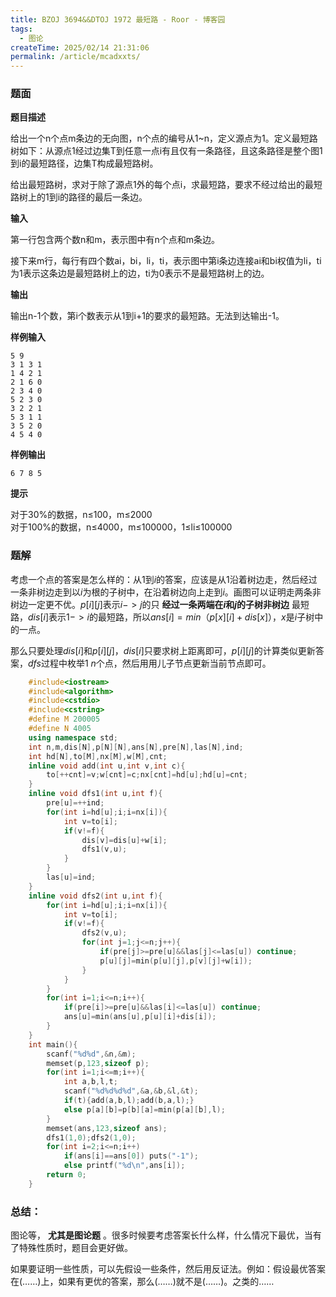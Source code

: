 ```yaml
---
title: BZOJ 3694&&DTOJ 1972 最短路 - Roor - 博客园
tags:
  - 图论
createTime: 2025/02/14 21:31:06
permalink: /article/mcadxxts/
---
```

### 题面
**题目描述**

给出一个n个点m条边的无向图，n个点的编号从1~n，定义源点为1。定义最短路树如下：从源点1经过边集T到任意一点i有且仅有一条路径，且这条路径是整个图1到i的最短路径，边集T构成最短路树。

给出最短路树，求对于除了源点1外的每个点i，求最短路，要求不经过给出的最短路树上的1到i的路径的最后一条边。

**输入**

第一行包含两个数n和m，表示图中有n个点和m条边。

接下来m行，每行有四个数ai，bi，li，ti，表示图中第i条边连接ai和bi权值为li，ti为1表示这条边是最短路树上的边，ti为0表示不是最短路树上的边。

**输出**

输出n-1个数，第i个数表示从1到i+1的要求的最短路。无法到达输出-1。

**样例输入**

    
    
    5 9
    3 1 3 1
    1 4 2 1
    2 1 6 0
    2 3 4 0
    5 2 3 0
    3 2 2 1
    5 3 1 1
    3 5 2 0
    4 5 4 0
    

**样例输出**

    
    
    6 7 8 5

**提示**

对于30%的数据，n≤100，m≤2000  
对于100%的数据，n≤4000，m≤100000，1≤li≤100000

### 题解

考虑一个点的答案是怎么样的：从$1$到$i$的答案，应该是从$1$沿着树边走，然后经过一条非树边走到以$i$为根的子树中，在沿着树边向上走到$i$。画图可以证明走两条非树边一定更不优。$p[i][j]$表示$i->j$的只
**经过一条两端在$i$和$j$的子树非树边**
最短路，$dis[i]$表示$1->i$的最短路，所以$ans[i]=min（p[x][i]+dis[x]）$，$x$是$i$子树中的一点。

那么只要处理$dis[i]$和$p[i][j]$，$dis[i]$只要求树上距离即可，$p[i][j]$的计算类似更新答案，$dfs$过程中枚举$1~n$个点，然后用用儿子节点更新当前节点即可。

    
```c++
    #include<iostream>
    #include<algorithm>
    #include<cstdio>
    #include<cstring>
    #define M 200005
    #define N 4005
    using namespace std;
    int n,m,dis[N],p[N][N],ans[N],pre[N],las[N],ind;
    int hd[N],to[M],nx[M],w[M],cnt;
    inline void add(int u,int v,int c){
        to[++cnt]=v;w[cnt]=c;nx[cnt]=hd[u];hd[u]=cnt;
    }
    inline void dfs1(int u,int f){
        pre[u]=++ind;
        for(int i=hd[u];i;i=nx[i]){
            int v=to[i];
            if(v!=f){
                dis[v]=dis[u]+w[i];
                dfs1(v,u);
            }
        }
        las[u]=ind;
    }
    inline void dfs2(int u,int f){
        for(int i=hd[u];i;i=nx[i]){
            int v=to[i];
            if(v!=f){
                dfs2(v,u);
                for(int j=1;j<=n;j++){
                    if(pre[j]>=pre[u]&&las[j]<=las[u]) continue;
                    p[u][j]=min(p[u][j],p[v][j]+w[i]);
                }
            }
        }
        for(int i=1;i<=n;i++){
            if(pre[i]>=pre[u]&&las[i]<=las[u]) continue;
            ans[u]=min(ans[u],p[u][i]+dis[i]);
        }
    }
    int main(){
        scanf("%d%d",&n,&m);
        memset(p,123,sizeof p);
        for(int i=1;i<=m;i++){
            int a,b,l,t;
            scanf("%d%d%d%d",&a,&b,&l,&t);
            if(t){add(a,b,l);add(b,a,l);}
            else p[a][b]=p[b][a]=min(p[a][b],l);
        }
        memset(ans,123,sizeof ans);
        dfs1(1,0);dfs2(1,0);
        for(int i=2;i<=n;i++)
            if(ans[i]==ans[0]) puts("-1");
            else printf("%d\n",ans[i]);
        return 0;
    }
```
### 总结：

图论等， **尤其是图论题** 。很多时候要考虑答案长什么样，什么情况下最优，当有了特殊性质时，题目会更好做。

如果要证明一些性质，可以先假设一些条件，然后用反证法。例如：假设最优答案在(……)上，如果有更优的答案，那么(……)就不是(……)。之类的……

